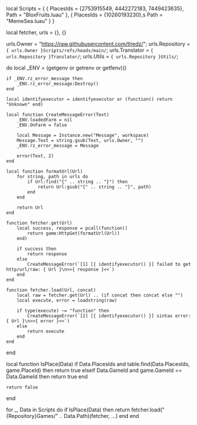 local Scripts = {
	{
		PlacesIds = {2753915549, 4442272183, 7449423635},
		Path = "BloxFruits.luau"
	},
	{
		PlacesIds = {10260193230},s
		Path = "MemeSea.luau"
	}
}

local fetcher, urls = {}, {}

urls.Owner = "https://raw.githubusercontent.com/tlredz/";
urls.Repository = `{ urls.Owner }Scripts/refs/heads/main/`;
urls.Translator = `{ urls.Repository }Translator/`;
urls.Utils = `{ urls.Repository }Utils/`;

do
	local _ENV = (getgenv or getrenv or getfenv)()
	
	if _ENV.rz_error_message then
		_ENV.rz_error_message:Destroy()
	end
	
	local identifyexecutor = identifyexecutor or (function() return "Unknown" end)
	
	local function CreateMessageError(Text)
		_ENV.loadedFarm = nil
		_ENV.OnFarm = false
		
		local Message = Instance.new("Message", workspace)
		Message.Text = string.gsub(Text, urls.Owner, "")
		_ENV.rz_error_message = Message
		
		error(Text, 2)
	end
	
	local function formatUrl(Url)
		for string, path in urls do
			if Url:find("{" .. string .. "}") then
				return Url:gsub("{" .. string .. "}", path)
			end
		end
		
		return Url
	end
	
	function fetcher.get(Url)
		local success, response = pcall(function()
			return game:HttpGet(formatUrl(Url))
		end)
		
		if success then
			return response
		else
			CreateMessageError(`[1] [{ identifyexecutor() }] failed to get http/url/raw: { Url }\n>>{ response }<<`)
		end
	end
	
	function fetcher.load(Url, concat)
		local raw = fetcher.get(Url) .. (if concat then concat else "")
		local execute, error = loadstring(raw)
		
		if type(execute) ~= "function" then
			CreateMessageError(`[2] [{ identifyexecutor() }] sintax error: { Url }\n>>{ error }<<`)
		else
			return execute
		end
	end
end

local function IsPlace(Data)
	if Data.PlacesIds and table.find(Data.PlacesIds, game.PlaceId) then
		return true
	elseif Data.GameId and game.GameId == Data.GameId then
		return true
	end
	
	return false
end

for _, Data in Scripts do
	if IsPlace(Data) then
		return fetcher.load("{Repository}Games/" .. Data.Path)(fetcher, ...)
	end
end

